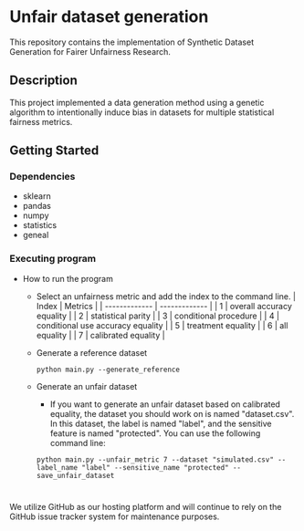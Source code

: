 # Unfair dataset generation

This repository contains the implementation of Synthetic Dataset Generation for Fairer Unfairness Research.


## Description
This project implemented a data generation method using a genetic algorithm to intentionally induce bias in datasets for multiple statistical fairness metrics.

## Getting Started

### Dependencies
* sklearn
* pandas
* numpy
* statistics
* geneal

### Executing program

* How to run the program

   * Select an unfairness metric and add the index to the command line.
      | Index  | Metrics |
      | ------------- | ------------- |
      | 1  | overall accuracy equality  |
      | 2  | statistical parity  |
      | 3  | conditional procedure  |
      | 4  | conditional use accuracy equality  |
      | 5  | treatment equality  |
      | 6  | all equality  |
      | 7  | calibrated equality |

   * Generate a reference dataset
     ```
     python main.py --generate_reference
     ```
  * Generate an unfair dataset
    * If you want to generate an unfair dataset based on calibrated equality, the dataset you should work on is named "dataset.csv". In this dataset, the label is named "label", and the sensitive feature is named "protected". You can use the following command line:
    ```
    python main.py --unfair_metric 7 --dataset "simulated.csv" --label_name "label" --sensitive_name "protected" --save_unfair_dataset
    ```



# 
We utilize GitHub as our hosting platform and will continue to rely on the GitHub issue tracker system for maintenance purposes.
